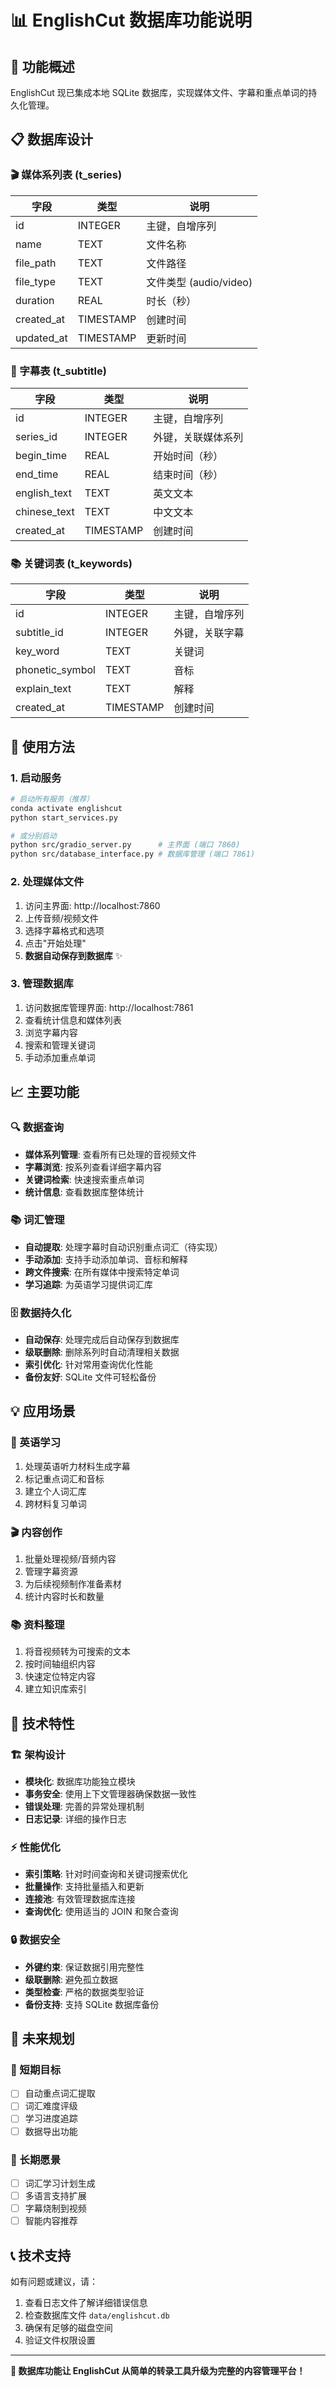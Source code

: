 # 📊 EnglishCut 数据库功能说明

## 🎯 功能概述

EnglishCut 现已集成本地 SQLite 数据库，实现媒体文件、字幕和重点单词的持久化管理。

## 📋 数据库设计

### 🎬 媒体系列表 (t_series)
| 字段 | 类型 | 说明 |
|------|------|------|
| id | INTEGER | 主键，自增序列 |
| name | TEXT | 文件名称 |
| file_path | TEXT | 文件路径 |
| file_type | TEXT | 文件类型 (audio/video) |
| duration | REAL | 时长（秒） |
| created_at | TIMESTAMP | 创建时间 |
| updated_at | TIMESTAMP | 更新时间 |

### 📝 字幕表 (t_subtitle)
| 字段 | 类型 | 说明 |
|------|------|------|
| id | INTEGER | 主键，自增序列 |
| series_id | INTEGER | 外键，关联媒体系列 |
| begin_time | REAL | 开始时间（秒） |
| end_time | REAL | 结束时间（秒） |
| english_text | TEXT | 英文文本 |
| chinese_text | TEXT | 中文文本 |
| created_at | TIMESTAMP | 创建时间 |

### 📚 关键词表 (t_keywords)
| 字段 | 类型 | 说明 |
|------|------|------|
| id | INTEGER | 主键，自增序列 |
| subtitle_id | INTEGER | 外键，关联字幕 |
| key_word | TEXT | 关键词 |
| phonetic_symbol | TEXT | 音标 |
| explain_text | TEXT | 解释 |
| created_at | TIMESTAMP | 创建时间 |

## 🚀 使用方法

### 1. 启动服务
```bash
# 启动所有服务（推荐）
conda activate englishcut
python start_services.py

# 或分别启动
python src/gradio_server.py      # 主界面 (端口 7860)
python src/database_interface.py # 数据库管理 (端口 7861)
```

### 2. 处理媒体文件
1. 访问主界面: http://localhost:7860
2. 上传音频/视频文件
3. 选择字幕格式和选项
4. 点击"开始处理"
5. **数据自动保存到数据库** ✨

### 3. 管理数据库
1. 访问数据库管理界面: http://localhost:7861
2. 查看统计信息和媒体列表
3. 浏览字幕内容
4. 搜索和管理关键词
5. 手动添加重点单词

## 📈 主要功能

### 🔍 数据查询
- **媒体系列管理**: 查看所有已处理的音视频文件
- **字幕浏览**: 按系列查看详细字幕内容
- **关键词检索**: 快速搜索重点单词
- **统计信息**: 查看数据库整体统计

### 📚 词汇管理
- **自动提取**: 处理字幕时自动识别重点词汇（待实现）
- **手动添加**: 支持手动添加单词、音标和解释
- **跨文件搜索**: 在所有媒体中搜索特定单词
- **学习追踪**: 为英语学习提供词汇库

### 🗄️ 数据持久化
- **自动保存**: 处理完成后自动保存到数据库
- **级联删除**: 删除系列时自动清理相关数据
- **索引优化**: 针对常用查询优化性能
- **备份友好**: SQLite 文件可轻松备份

## 💡 应用场景

### 📖 英语学习
1. 处理英语听力材料生成字幕
2. 标记重点词汇和音标
3. 建立个人词汇库
4. 跨材料复习单词

### 🎬 内容创作
1. 批量处理视频/音频内容
2. 管理字幕资源
3. 为后续视频制作准备素材
4. 统计内容时长和数量

### 📚 资料整理
1. 将音视频转为可搜索的文本
2. 按时间轴组织内容
3. 快速定位特定内容
4. 建立知识库索引

## 🔧 技术特性

### 🏗️ 架构设计
- **模块化**: 数据库功能独立模块
- **事务安全**: 使用上下文管理器确保数据一致性
- **错误处理**: 完善的异常处理机制
- **日志记录**: 详细的操作日志

### ⚡ 性能优化
- **索引策略**: 针对时间查询和关键词搜索优化
- **批量操作**: 支持批量插入和更新
- **连接池**: 有效管理数据库连接
- **查询优化**: 使用适当的 JOIN 和聚合查询

### 🔒 数据安全
- **外键约束**: 保证数据引用完整性
- **级联删除**: 避免孤立数据
- **类型检查**: 严格的数据类型验证
- **备份支持**: 支持 SQLite 数据库备份

## 🚧 未来规划

### 🎯 短期目标
- [ ] 自动重点词汇提取
- [ ] 词汇难度评级
- [ ] 学习进度追踪
- [ ] 数据导出功能

### 🌟 长期愿景
- [ ] 词汇学习计划生成
- [ ] 多语言支持扩展
- [ ] 字幕烧制到视频
- [ ] 智能内容推荐

## 📞 技术支持

如有问题或建议，请：
1. 查看日志文件了解详细错误信息
2. 检查数据库文件 `data/englishcut.db`
3. 确保有足够的磁盘空间
4. 验证文件权限设置

---

**🎉 数据库功能让 EnglishCut 从简单的转录工具升级为完整的内容管理平台！** 